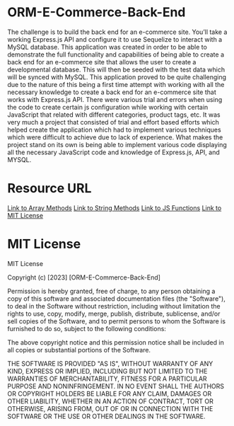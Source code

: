 # ORM-E-Commerce-Back-End
The challenge is to build the back end for an e-commerce site. You’ll take a working Express.js API and configure it to use Sequelize to interact with a MySQL database. This application was created in order to be able to demonstrate the full functionality and capabilities of being able to create a back end for an e-commerce site that allows the user to create a developmental database. This will then be seeded with the test data which will be synced with MySQL. This application proved to be quite challenging due to the nature of this being a first time attempt with working with all the necessary knowledge to create a back end for an e-commerce site that works with Express.js API. There were various trial and errors when using the code to create certain js configuration while working with certain JavaScript that related with different categories, product tags, etc. It was very much a project that consisted of trial and effort based efforts which helped create the application which had to implement various techniques which were difficult to achieve due to lack of experience. What makes the project stand on its own is being able to implement various code displaying all the necessary JavaScript code and knowledge of Express.js, API, and MYSQL.

# Resource URL
[Link to Array Methods](https://www.w3schools.com/js/js_array_methods.asp)
[Link to String Methods](https://www.w3schools.com/js/js_string_methods.asp)
[Link to JS Functions](https://www.w3schools.com/js/js_functions.asp)
[Link to MIT License](https://choosealicense.com/licenses/mit/)

# MIT License
MIT License

Copyright (c) [2023] [ORM-E-Commerce-Back-End]

Permission is hereby granted, free of charge, to any person obtaining a copy
of this software and associated documentation files (the "Software"), to deal
in the Software without restriction, including without limitation the rights
to use, copy, modify, merge, publish, distribute, sublicense, and/or sell
copies of the Software, and to permit persons to whom the Software is
furnished to do so, subject to the following conditions:

The above copyright notice and this permission notice shall be included in all
copies or substantial portions of the Software.

THE SOFTWARE IS PROVIDED "AS IS", WITHOUT WARRANTY OF ANY KIND, EXPRESS OR
IMPLIED, INCLUDING BUT NOT LIMITED TO THE WARRANTIES OF MERCHANTABILITY,
FITNESS FOR A PARTICULAR PURPOSE AND NONINFRINGEMENT. IN NO EVENT SHALL THE
AUTHORS OR COPYRIGHT HOLDERS BE LIABLE FOR ANY CLAIM, DAMAGES OR OTHER
LIABILITY, WHETHER IN AN ACTION OF CONTRACT, TORT OR OTHERWISE, ARISING FROM,
OUT OF OR IN CONNECTION WITH THE SOFTWARE OR THE USE OR OTHER DEALINGS IN THE
SOFTWARE.